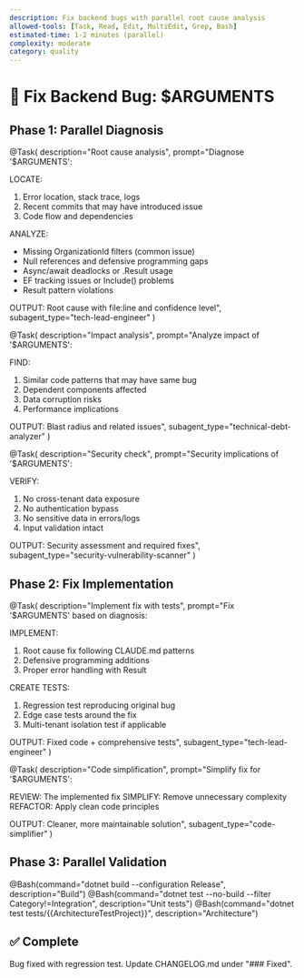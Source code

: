 ```yaml
---
description: Fix backend bugs with parallel root cause analysis
allowed-tools: [Task, Read, Edit, MultiEdit, Grep, Bash]
estimated-time: 1-2 minutes (parallel)
complexity: moderate
category: quality
---
```


# 🔧 Fix Backend Bug: $ARGUMENTS

## Phase 1: Parallel Diagnosis

@Task(
  description="Root cause analysis",
  prompt="Diagnose '$ARGUMENTS':
  
  LOCATE:
  1. Error location, stack trace, logs
  2. Recent commits that may have introduced issue
  3. Code flow and dependencies
  
  ANALYZE:
  - Missing OrganizationId filters (common issue)
  - Null references and defensive programming gaps
  - Async/await deadlocks or .Result usage
  - EF tracking issues or Include() problems
  - Result<T> pattern violations
  
  OUTPUT: Root cause with file:line and confidence level",
  subagent_type="tech-lead-engineer"
)

@Task(
  description="Impact analysis",
  prompt="Analyze impact of '$ARGUMENTS':
  
  FIND:
  1. Similar code patterns that may have same bug
  2. Dependent components affected
  3. Data corruption risks
  4. Performance implications
  
  OUTPUT: Blast radius and related issues",
  subagent_type="technical-debt-analyzer"
)

@Task(
  description="Security check",
  prompt="Security implications of '$ARGUMENTS':
  
  VERIFY:
  1. No cross-tenant data exposure
  2. No authentication bypass
  3. No sensitive data in errors/logs
  4. Input validation intact
  
  OUTPUT: Security assessment and required fixes",
  subagent_type="security-vulnerability-scanner"
)

## Phase 2: Fix Implementation

@Task(
  description="Implement fix with tests",
  prompt="Fix '$ARGUMENTS' based on diagnosis:
  
  IMPLEMENT:
  1. Root cause fix following CLAUDE.md patterns
  2. Defensive programming additions
  3. Proper error handling with Result<T>
  
  CREATE TESTS:
  1. Regression test reproducing original bug
  2. Edge case tests around the fix
  3. Multi-tenant isolation test if applicable
  
  OUTPUT: Fixed code + comprehensive tests",
  subagent_type="tech-lead-engineer"
)

@Task(
  description="Code simplification",
  prompt="Simplify fix for '$ARGUMENTS':
  
  REVIEW: The implemented fix
  SIMPLIFY: Remove unnecessary complexity
  REFACTOR: Apply clean code principles
  
  OUTPUT: Cleaner, more maintainable solution",
  subagent_type="code-simplifier"
)

## Phase 3: Parallel Validation

@Bash(command="dotnet build --configuration Release", description="Build")
@Bash(command="dotnet test --no-build --filter Category!=Integration", description="Unit tests")
@Bash(command="dotnet test tests/{{ArchitectureTestProject}}", description="Architecture")

## ✅ Complete
Bug fixed with regression test. Update CHANGELOG.md under "### Fixed".